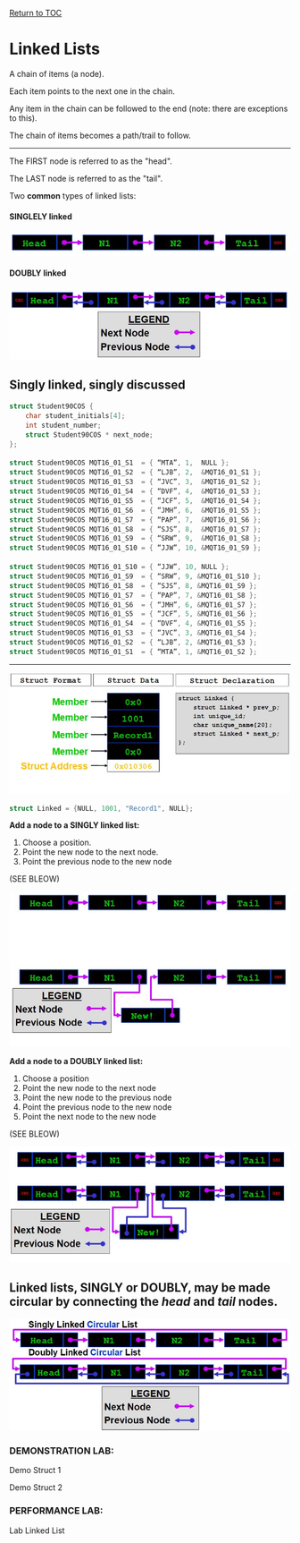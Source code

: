 <a href="https://github.com/CyberTrainingUSAF/05-C-Programming/blob/master/00-Table-of-Contents.md" rel="Return to TOC"> Return to TOC </a>

# Linked Lists

A chain of items (a node).

Each item points to the next one  in the chain.

Any item in the chain can be followed to the end (note: there are exceptions to this).

The chain of items becomes a path/trail to follow.

---

The FIRST node is referred to as the "head".

The LAST node is referred to as the "tail".

Two **common** types of linked lists:

#### SINGLELY linked

![](/assets/singleLink.JPG)





#### DOUBLY linked

![](/assets/doubleLink.JPG)

## Singly linked, singly discussed
```c
struct Student90COS {
    char student_initials[4];
    int student_number;
    struct Student90COS * next_node;
};

struct Student90COS MQT16_01_S1  = { “MTA”, 1,  NULL };
struct Student90COS MQT16_01_S2  = { “LJB”, 2,  &MQT16_01_S1 };
struct Student90COS MQT16_01_S3  = { “JVC”, 3,  &MQT16_01_S2 };
struct Student90COS MQT16_01_S4  = { “DVF”, 4,  &MQT16_01_S3 };
struct Student90COS MQT16_01_S5  = { “JCF”, 5,  &MQT16_01_S4 };
struct Student90COS MQT16_01_S6  = { “JMH”, 6,  &MQT16_01_S5 };
struct Student90COS MQT16_01_S7  = { “PAP”, 7,  &MQT16_01_S6 };
struct Student90COS MQT16_01_S8  = { “SJS”, 8,  &MQT16_01_S7 };
struct Student90COS MQT16_01_S9  = { “SRW”, 9,  &MQT16_01_S8 };
struct Student90COS MQT16_01_S10 = { “JJW”, 10, &MQT16_01_S9 };

struct Student90COS MQT16_01_S10 = { “JJW”, 10, NULL };
struct Student90COS MQT16_01_S9  = { “SRW”, 9, &MQT16_01_S10 };
struct Student90COS MQT16_01_S8  = { “SJS”, 8, &MQT16_01_S9 };
struct Student90COS MQT16_01_S7  = { “PAP”, 7, &MQT16_01_S8 };
struct Student90COS MQT16_01_S6  = { “JMH”, 6, &MQT16_01_S7 };
struct Student90COS MQT16_01_S5  = { “JCF”, 5, &MQT16_01_S6 };
struct Student90COS MQT16_01_S4  = { “DVF”, 4, &MQT16_01_S5 };
struct Student90COS MQT16_01_S3  = { “JVC”, 3, &MQT16_01_S4 };
struct Student90COS MQT16_01_S2  = { “LJB”, 2, &MQT16_01_S3 };
struct Student90COS MQT16_01_S1  = { “MTA”, 1, &MQT16_01_S2 };
```
---

![](/assets/linkedStruct.JPG)
```c
struct Linked = {NULL, 1001, "Record1", NULL};
```

**Add a node to a SINGLY linked list:**
1. Choose a position.
2. Point the new node to the next node.
3. Point the previous node to the new node

(SEE BLEOW)

![](/assets/linkedListEX.JPG)

**Add a node to a DOUBLY linked list:**
1. Choose a position
2. Point the new node to the next node
3. Point the new node to the previous node
4. Point the previous node to the new node
5. Point the next node to the new node

(SEE BLEOW)

![](/assets/doubleLinkedListEX.JPG)


## Linked lists, SINGLY or DOUBLY, may be made **circular** by connecting the *head* and *tail* nodes.

![](/assets/circList.JPG)

### DEMONSTRATION LAB:
Demo Struct 1

Demo Struct 2

### PERFORMANCE LAB:
Lab Linked List

